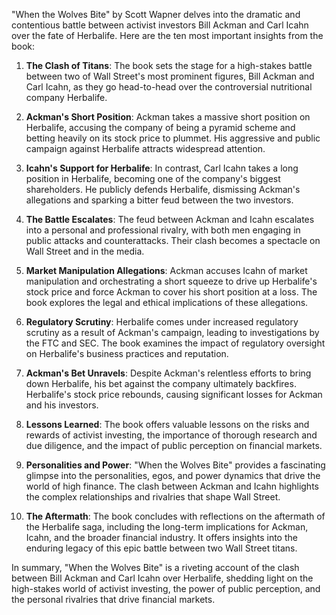 "When the Wolves Bite" by Scott Wapner delves into the dramatic and contentious battle between activist investors Bill Ackman and Carl Icahn over the fate of Herbalife. Here are the ten most important insights from the book:

1. **The Clash of Titans**: The book sets the stage for a high-stakes battle between two of Wall Street's most prominent figures, Bill Ackman and Carl Icahn, as they go head-to-head over the controversial nutritional company Herbalife.

2. **Ackman's Short Position**: Ackman takes a massive short position on Herbalife, accusing the company of being a pyramid scheme and betting heavily on its stock price to plummet. His aggressive and public campaign against Herbalife attracts widespread attention.

3. **Icahn's Support for Herbalife**: In contrast, Carl Icahn takes a long position in Herbalife, becoming one of the company's biggest shareholders. He publicly defends Herbalife, dismissing Ackman's allegations and sparking a bitter feud between the two investors.

4. **The Battle Escalates**: The feud between Ackman and Icahn escalates into a personal and professional rivalry, with both men engaging in public attacks and counterattacks. Their clash becomes a spectacle on Wall Street and in the media.

5. **Market Manipulation Allegations**: Ackman accuses Icahn of market manipulation and orchestrating a short squeeze to drive up Herbalife's stock price and force Ackman to cover his short position at a loss. The book explores the legal and ethical implications of these allegations.

6. **Regulatory Scrutiny**: Herbalife comes under increased regulatory scrutiny as a result of Ackman's campaign, leading to investigations by the FTC and SEC. The book examines the impact of regulatory oversight on Herbalife's business practices and reputation.

7. **Ackman's Bet Unravels**: Despite Ackman's relentless efforts to bring down Herbalife, his bet against the company ultimately backfires. Herbalife's stock price rebounds, causing significant losses for Ackman and his investors.

8. **Lessons Learned**: The book offers valuable lessons on the risks and rewards of activist investing, the importance of thorough research and due diligence, and the impact of public perception on financial markets.

9. **Personalities and Power**: "When the Wolves Bite" provides a fascinating glimpse into the personalities, egos, and power dynamics that drive the world of high finance. The clash between Ackman and Icahn highlights the complex relationships and rivalries that shape Wall Street.

10. **The Aftermath**: The book concludes with reflections on the aftermath of the Herbalife saga, including the long-term implications for Ackman, Icahn, and the broader financial industry. It offers insights into the enduring legacy of this epic battle between two Wall Street titans.

In summary, "When the Wolves Bite" is a riveting account of the clash between Bill Ackman and Carl Icahn over Herbalife, shedding light on the high-stakes world of activist investing, the power of public perception, and the personal rivalries that drive financial markets.